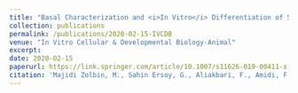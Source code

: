 ```yaml
---
title: "Basal Characterization and <i>In Vitro</i> Differentiation of Stem Cells Derived from the Adult Mouse Ovary."
collection: publications
permalink: /publications/2020-02-15-IVCDB
venue: "In Vitro Cellular & Developmental Biology-Animal"
excerpt:
date: 2020-02-15
paperurl: https://link.springer.com/article/10.1007/s11626-019-00411-x
citation: 'Majidi Zolbin, M., Sahin Ersoy, G., Aliakbari, F., Amidi, F, Daghigh, F, Abbasi, M., Johnson, J. (2020) Basal Characterization and In Vitro Differentiation of Stem Cells Derived from the Adult Mouse Ovary. <i>In Vitro Cellular \& Developmental Biology-Animal</i>, 56, 59-66.'
---
```

